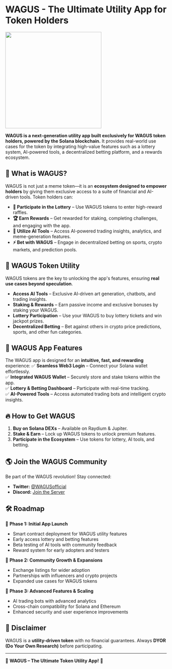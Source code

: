 # WAGUS - The Ultimate Utility App for Token Holders
<img src="https://github.com/user-attachments/assets/979f8415-4161-4ca6-9d7c-a161f0308dcb" width="300">


**WAGUS is a next-generation utility app built exclusively for WAGUS token holders, powered by the Solana blockchain.** It provides real-world use cases for the token by integrating high-value features such as a lottery system, AI-powered tools, a decentralized betting platform, and a rewards ecosystem. 

## 🚀 What is WAGUS?
WAGUS is not just a meme token—it is an **ecosystem designed to empower holders** by giving them exclusive access to a suite of financial and AI-driven tools. Token holders can:

- **🎰 Participate in the Lottery** – Use WAGUS tokens to enter high-reward raffles.
- **🏆 Earn Rewards** – Get rewarded for staking, completing challenges, and engaging with the app.
- **🤖 Utilize AI Tools** – Access AI-powered trading insights, analytics, and meme-generation features.
- **⚡ Bet with WAGUS** – Engage in decentralized betting on sports, crypto markets, and prediction pools.

## 🌈 WAGUS Token Utility
WAGUS tokens are the key to unlocking the app's features, ensuring **real use cases beyond speculation**.

- **Access AI Tools** – Exclusive AI-driven art generation, chatbots, and trading insights.
- **Staking & Rewards** – Earn passive income and exclusive bonuses by staking your WAGUS.
- **Lottery Participation** – Use your WAGUS to buy lottery tickets and win jackpot prizes.
- **Decentralized Betting** – Bet against others in crypto price predictions, sports, and other fun categories.

## 📲 WAGUS App Features
The WAGUS app is designed for an **intuitive, fast, and rewarding** experience:
✅ **Seamless Web3 Login** – Connect your Solana wallet effortlessly.  
✅ **Integrated WAGUS Wallet** – Securely store and stake tokens within the app.  
✅ **Lottery & Betting Dashboard** – Participate with real-time tracking.  
✅ **AI-Powered Tools** – Access automated trading bots and intelligent crypto insights.  

## 🔥 How to Get WAGUS
1. **Buy on Solana DEXs** – Available on Raydium & Jupiter.
2. **Stake & Earn** – Lock up WAGUS tokens to unlock premium features.
3. **Participate in the Ecosystem** – Use tokens for lottery, AI tools, and betting.

## 🌎 Join the WAGUS Community
Be part of the WAGUS revolution! Stay connected:
- **Twitter:** [@WAGUSofficial](https://x.com/WAGUS_APP)
- **Discord:** [Join the Server](https://discord.gg/ypPzNgJNXC)

## 🛠️ Roadmap
🔹 **Phase 1: Initial App Launch**
- Smart contract deployment for WAGUS utility features
- Early access lottery and betting features
- Beta testing of AI tools with community feedback
- Reward system for early adopters and testers

🔹 **Phase 2: Community Growth & Expansions**  
- Exchange listings for wider adoption
- Partnerships with influencers and crypto projects
- Expanded use cases for WAGUS tokens

🔹 **Phase 3: Advanced Features & Scaling**
- AI trading bots with advanced analytics
- Cross-chain compatibility for Solana and Ethereum
- Enhanced security and user experience improvements

## 📜 Disclaimer
WAGUS is a **utility-driven token** with no financial guarantees. Always **DYOR (Do Your Own Research)** before participating.

---

🚀 **WAGUS – The Ultimate Token Utility App!** 🚀

